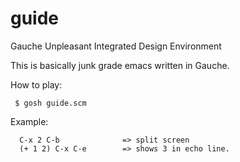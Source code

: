 # guide
Gauche Unpleasant Integrated Design Environment

               
This is basically junk grade emacs written in Gauche.

How to play:

     $ gosh guide.scm
     
Example: 
     
      C-x 2 C-b              => split screen
      (+ 1 2) C-x C-e        => shows 3 in echo line.

